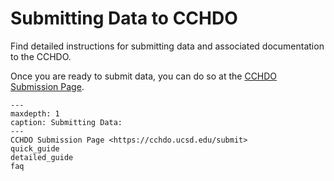 # Submitting Data to CCHDO

Find detailed instructions for submitting data and associated documentation to the CCHDO.  

Once you are ready to submit data, you can do so at the [CCHDO Submission Page](https://cchdo.ucsd.edu/submit).

```{toctree}
---
maxdepth: 1
caption: Submitting Data:
---
CCHDO Submission Page <https://cchdo.ucsd.edu/submit>
quick_guide
detailed_guide
faq